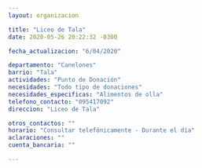```yaml
---
layout: organizacion

title: "Liceo de Tala"
date: 2020-05-26 20:22:32 -0300

fecha_actualizacion: "6/04/2020"

departamento: "Canelones"
barrio: "Tala"
actividades: "Punto de Donación"
necesidades: "Todo tipo de donaciones"
necesidades_especificas: "Alimentos de olla"
telefono_contacto: "095417092"
direccion: "Liceo de Tala"

otros_contactos: ""
horario: "Consultar telefónicamente - Durante el día"
aclaraciones: ""
cuenta_bancaria: ""

---
```

